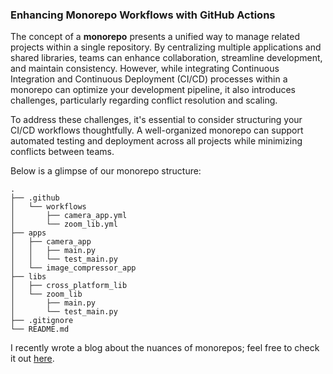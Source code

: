 ### Enhancing Monorepo Workflows with GitHub Actions

The concept of a **monorepo** presents a unified way to manage related projects within a single repository. By centralizing multiple applications and shared libraries, teams can enhance collaboration, streamline development, and maintain consistency. However, while integrating Continuous Integration and Continuous Deployment (CI/CD) processes within a monorepo can optimize your development pipeline, it also introduces challenges, particularly regarding conflict resolution and scaling.

To address these challenges, it's essential to consider structuring your CI/CD workflows thoughtfully. A well-organized monorepo can support automated testing and deployment across all projects while minimizing conflicts between teams.

Below is a glimpse of our monorepo structure:

```
.
├── .github
│   └── workflows
│       ├── camera_app.yml
│       └── zoom_lib.yml
├── apps
│   ├── camera_app
│   │   ├── main.py
│   │   └── test_main.py
│   └── image_compressor_app
├── libs
│   ├── cross_platform_lib
│   └── zoom_lib
│       ├── main.py
│       └── test_main.py
├── .gitignore
└── README.md
```

I recently wrote a blog about the nuances of monorepos; feel free to check it out [here](https://ngugi-dev-blog-page.vercel.app/blog/enhancing-monorepo-workflows-with-gitHub-actions/).
